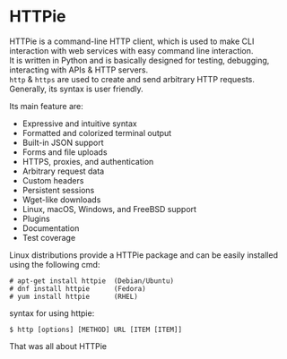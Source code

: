 # HTTPie



HTTPie is a command-line HTTP client, which is used to make CLI interaction with web services with easy command line interaction.<br>
It is written in Python
and is basically designed for testing, debugging, interacting with APIs & HTTP servers.<br>
`http` & `https` are used to create and send arbitrary HTTP requests.<br>
Generally, its syntax is user friendly.<br>

Its main feature are:<br>

- Expressive and intuitive syntax
- Formatted and colorized terminal output
- Built-in JSON support
- Forms and file uploads
- HTTPS, proxies, and authentication
- Arbitrary request data
- Custom headers
- Persistent sessions
- Wget-like downloads
- Linux, macOS, Windows, and FreeBSD support
- Plugins
- Documentation
- Test coverage


Linux distributions provide a HTTPie package and can be easily installed using the following cmd:<br>
```
# apt-get install httpie  (Debian/Ubuntu)
# dnf install httpie      (Fedora)
# yum install httpie      (RHEL)
```

syntax for using httpie:

`$ http [options] [METHOD] URL [ITEM [ITEM]]`

That was all about HTTPie
